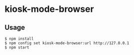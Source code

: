 # kiosk-mode-browser

## Usage

```
$ npm install
$ npm config set kiosk-mode-browser:url http://127.0.0.1
$ npm start
```
